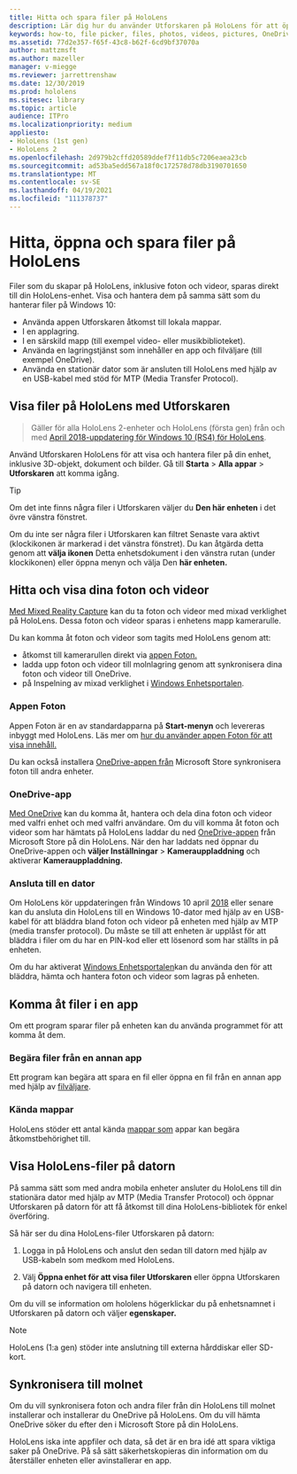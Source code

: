 ```yaml
---
title: Hitta och spara filer på HoloLens
description: Lär dig hur du använder Utforskaren på HoloLens för att öppna, visa och hantera filer på din enhet med mixad verklighet.
keywords: how-to, file picker, files, photos, videos, pictures, OneDrive, storage, file explorer, hololens
ms.assetid: 77d2e357-f65f-43c8-b62f-6cd9bf37070a
author: mattzmsft
ms.author: mazeller
manager: v-miegge
ms.reviewer: jarrettrenshaw
ms.date: 12/30/2019
ms.prod: hololens
ms.sitesec: library
ms.topic: article
audience: ITPro
ms.localizationpriority: medium
appliesto:
- HoloLens (1st gen)
- HoloLens 2
ms.openlocfilehash: 2d979b2cffd20589ddef7f11db5c7206eaea23cb
ms.sourcegitcommit: ad53ba5edd567a18f0c172578d78db3190701650
ms.translationtype: MT
ms.contentlocale: sv-SE
ms.lasthandoff: 04/19/2021
ms.locfileid: "111378737"
---
```

# <a name="find-open-and-save-files-on-hololens"></a>Hitta, öppna och spara filer på HoloLens

Filer som du skapar på HoloLens, inklusive foton och videor, sparas direkt till din HoloLens-enhet. Visa och hantera dem på samma sätt som du hanterar filer på Windows 10:

- Använda appen Utforskaren åtkomst till lokala mappar.
- I en applagring.
- I en särskild mapp (till exempel video- eller musikbiblioteket).
- Använda en lagringstjänst som innehåller en app och filväljare (till exempel OneDrive).
- Använda en stationär dator som är ansluten till HoloLens med hjälp av en USB-kabel med stöd för MTP (Media Transfer Protocol).

## <a name="view-files-on-hololens-using-file-explorer"></a>Visa filer på HoloLens med Utforskaren

> Gäller för alla HoloLens 2-enheter och HoloLens (första gen) från och med [April 2018-uppdatering för Windows 10 (RS4) för HoloLens](https://docs.microsoft.com/windows/mixed-reality/release-notes-april-2018).

Använd Utforskaren HoloLens för att visa och hantera filer på din enhet, inklusive 3D-objekt, dokument och bilder. Gå till **Starta**   >  **Alla appar**   >  **Utforskaren** att komma igång.

> [!TIP]
> Om det inte finns några filer i Utforskaren väljer du **Den här enheten** i det övre vänstra fönstret.

Om du inte ser några filer i Utforskaren kan filtret Senaste vara aktivt (klockikonen är markerad i det vänstra fönstret). Du kan åtgärda detta genom att **välja ikonen** Detta enhetsdokument i den vänstra rutan (under klockikonen) eller öppna menyn och välja Den **här enheten.**

## <a name="find-and-view-your-photos-and-videos"></a>Hitta och visa dina foton och videor

[Med Mixed Reality Capture](holographic-photos-and-videos.md) kan du ta foton och videor med mixad verklighet på HoloLens.  Dessa foton och videor sparas i enhetens mapp kamerarulle.

Du kan komma åt foton och videor som tagits med HoloLens genom att:

- åtkomst till kamerarullen direkt via [appen Foton.](holographic-photos-and-videos.md)
- ladda upp foton och videor till molnlagring genom att synkronisera dina foton och videor till OneDrive.
- på Inspelning av mixad verklighet i [Windows Enhetsportalen](https://docs.microsoft.com/windows/mixed-reality/using-the-windows-device-portal#mixed-reality-capture).

### <a name="photos-app"></a>Appen Foton

Appen Foton är en av standardapparna på **Start-menyn** och levereras inbyggt med HoloLens. Läs mer om [hur du använder appen Foton för att visa innehåll.](holographic-photos-and-videos.md)

Du kan också installera [OneDrive-appen från](https://www.microsoft.com/p/onedrive/9wzdncrfj1p3) Microsoft Store synkronisera foton till andra enheter.

### <a name="onedrive-app"></a>OneDrive-app

[Med OneDrive](https://onedrive.live.com/) kan du komma åt, hantera och dela dina foton och videor med valfri enhet och med valfri användare. Om du vill komma åt foton och videor som har hämtats på HoloLens laddar du ned [OneDrive-appen](https://www.microsoft.com/p/onedrive/9wzdncrfj1p3) från Microsoft Store på din HoloLens. När den har laddats ned öppnar du OneDrive-appen och **väljer Inställningar**  >  **Kamerauppladdning** och aktiverar **Kamerauppladdning.**

### <a name="connect-to-a-pc"></a>Ansluta till en dator

Om HoloLens kör uppdateringen från Windows 10 april [2018](https://docs.microsoft.com/windows/mixed-reality/release-notes-april-2018) eller senare kan du ansluta din HoloLens till en Windows 10-dator med hjälp av en USB-kabel för att bläddra bland foton och videor på enheten med hjälp av MTP (media transfer protocol). Du måste se till att enheten är upplåst för att bläddra i filer om du har en PIN-kod eller ett lösenord som har ställts in på enheten.  

Om du har aktiverat [Windows Enhetsportalen](https://docs.microsoft.com/windows/mixed-reality/using-the-windows-device-portal)kan du använda den för att bläddra, hämta och hantera foton och videor som lagras på enheten.

## <a name="access-files-within-an-app"></a>Komma åt filer i en app

Om ett program sparar filer på enheten kan du använda programmet för att komma åt dem.

### <a name="requesting-files-from-another-app"></a>Begära filer från en annan app

Ett program kan begära att spara en fil eller öppna en fil från en annan app med hjälp av [filväljare](https://docs.microsoft.com/windows/mixed-reality/app-model#file-pickers).

### <a name="known-folders"></a>Kända mappar

HoloLens stöder ett antal kända [mappar som](https://docs.microsoft.com/windows/mixed-reality/app-model#known-folders) appar kan begära åtkomstbehörighet till.

## <a name="view-hololens-files-on-your-pc"></a>Visa HoloLens-filer på datorn

På samma sätt som med andra mobila enheter ansluter du HoloLens till din stationära dator med hjälp av MTP (Media Transfer Protocol) och öppnar Utforskaren på datorn för att få åtkomst till dina HoloLens-bibliotek för enkel överföring.

Så här ser du dina HoloLens-filer Utforskaren på datorn:

1. Logga in på HoloLens och anslut den sedan till datorn med hjälp av USB-kabeln som medkom med HoloLens.

1. Välj **Öppna enhet för att visa filer Utforskaren** eller öppna Utforskaren på datorn och navigera till enheten.

Om du vill se information om hololens högerklickar du på enhetsnamnet i Utforskaren på datorn och väljer **egenskaper.**

> [!NOTE]
> HoloLens (1:a gen) stöder inte anslutning till externa hårddiskar eller SD-kort.

## <a name="sync-to-the-cloud"></a>Synkronisera till molnet

Om du vill synkronisera foton och andra filer från din HoloLens till molnet installerar och installerar du OneDrive på HoloLens. Om du vill hämta OneDrive söker du efter den i Microsoft Store på din HoloLens.

HoloLens iska inte appfiler och data, så det är en bra idé att spara viktiga saker på OneDrive. På så sätt säkerhetskopieras din information om du återställer enheten eller avinstallerar en app.
